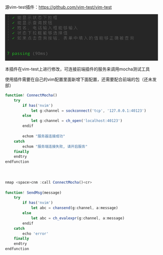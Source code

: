 源vim-test插件：https://github.com/vim-test/vim-test



![image](https://github.com/xklalala/vim-test-js-mocha-testing/blob/master/img.png)

本插件在vim-test上进行修改，可连接前端插件的服务来调用mocha测试工具

使用插件需要在自己的vim配置里面新增下面配置，还需要配合前端的包（还未发部）
```js
function! ConnectMocha() 
	try 
		if has('nvim')
			let g:channel = sockconnect('tcp', '127.0.0.1:40123')
		else
			let g:channel = ch_open('localhost:40123')
		endif

		echom "服务器连接成功"
	catch
		echom "服务端连接失败, 请开启服务"
	finally
	endtry
endfunction



nmap <space>cnm :call ConnectMocha()<cr>

function! SendMsg(message)
    try
		if has('nvim')
			let abc = chansend(g:channel, a:message)
		else
			let abc = ch_evalexpr(g:channel, a:message)
		endif
    catch
        echo 'error'
    finally
    endtry
endfunction


```
